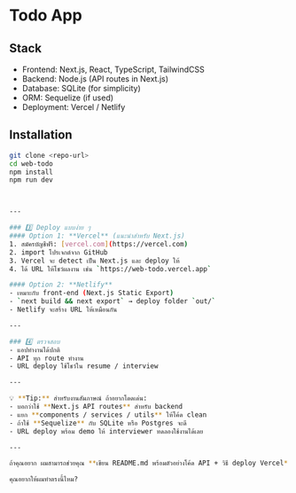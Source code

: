 # Todo App

## Stack
- Frontend: Next.js, React, TypeScript, TailwindCSS
- Backend: Node.js (API routes in Next.js)
- Database: SQLite (for simplicity)
- ORM: Sequelize (if used)
- Deployment: Vercel / Netlify

## Installation
```bash
git clone <repo-url>
cd web-todo
npm install
npm run dev



---

### 3️⃣ Deploy แบบง่าย ๆ
#### Option 1: **Vercel** (แนะนำสำหรับ Next.js)
1. สมัครบัญชีฟรี: [vercel.com](https://vercel.com)
2. import โปรเจกต์จาก GitHub
3. Vercel จะ detect เป็น Next.js และ deploy ให้
4. ได้ URL ให้โชว์ผลงาน เช่น `https://web-todo.vercel.app`

#### Option 2: **Netlify**
- เหมาะกับ front-end (Next.js Static Export)
- `next build && next export` → deploy folder `out/`
- Netlify จะสร้าง URL ให้เหมือนกัน

---

### 4️⃣ ตรวจสอบ
- แอปทำงานได้ปกติ
- API ทุก route ทำงาน
- URL deploy ใช้โชว์ใน resume / interview

---

💡 **Tip:** สำหรับงานสัมภาษณ์ ถ้าอยากโดดเด่น:
- บอกว่าใช้ **Next.js API routes** สำหรับ backend
- แยก **components / services / utils** ให้โค้ด clean
- ถ้าใช้ **Sequelize** กับ SQLite หรือ Postgres จะดี
- URL deploy พร้อม demo ให้ interviewer ทดลองใช้งานได้เลย

---

ถ้าคุณอยาก ผมสามารถช่วยคุณ **เขียน README.md พร้อมตัวอย่างโค้ด API + วิธี deploy Vercel** แบบพร้อมใช้งานให้เลยครับ  

คุณอยากให้ผมทำตรงนี้ไหม?
